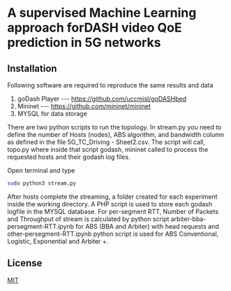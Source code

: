 # A supervised Machine Learning approach forDASH video QoE prediction in 5G networks



## Installation

Following software are required to reproduce the same results and data

1. goDash Player --- https://github.com/uccmisl/goDASHbed
2. Mininet --- https://github.com/mininet/mininet
3. MYSQL for data storage

There are two python scripts to run the topology. In stream.py you need to define the number of Hosts (nodes), ABS algorithm, and bandwidth column as defined in the file 5G_TC_Driving - Sheet2.csv. The script will call, topo.py where inside that script godash, mininet called to process the requested hosts and their godash log files.

Open terminal and type

```bash
sudo python3 stream.py
```
After hosts complete the streaming, a folder created for each experiment inside the working directory. A PHP script is used to store each godash logfile in the MYSQL database. For per-segment RTT, Number of Packets and Throughput of stream is calculated by python script
arbiter-bba-persegment-RTT.ipynb for ABS (BBA and Arbiter) with head requests and other-persegment-RTT.ipynb python script is used for ABS Conventional, Logistic, Exponential and  Arbiter +.

## License
[MIT](https://choosealicense.com/licenses/mit/)

